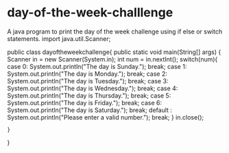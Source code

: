 # day-of-the-week-challlenge
A java program to print the day of the week challenge using if else  or switch statements.
import java.util.Scanner;

public class dayoftheweekchallenge{
   public static void main(String[] args) {
    Scanner in = new Scanner(System.in);
    int num = in.nextInt();
    switch(num){
        case 0: 
            System.out.println("The day is Sunday.");
            break;
        case 1: 
            System.out.println("The day is Monday.");
            break;
        case 2: 
            System.out.println("The day is Tuesday.");
            break;
        case 3:  
            System.out.println("The day is  Wednesday.");
            break;
        case 4: 
            System.out.println("The day is Thursday.");
            break;
        case 5: 
            System.out.println("The day is Friday.");
            break;
        case 6: 
            System.out.println("The day is Saturday.");
            break;
        default :
            System.out.println("Please enter a valid number.");
            break;
        }
    in.close();

    }
}

    
